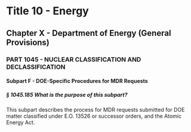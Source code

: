 
# Title 10 - Energy
## Chapter X - Department of Energy (General Provisions)
### PART 1045 - NUCLEAR CLASSIFICATION AND DECLASSIFICATION
#### Subpart F - DOE-Specific Procedures for MDR Requests
##### § 1045.185 What is the purpose of this subpart?

This subpart describes the process for MDR requests submitted for DOE matter classified under E.O. 13526 or successor orders, and the Atomic Energy Act.
